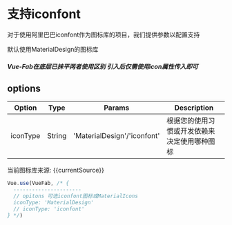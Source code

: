 <vue-fab :icon-type="currentSource" :icon="mainIcon[currentSource]" mainBtnColor="#3eaf7c">
  <fab-item v-for="(item, idx) in menu[currentSource]" :idx="idx" :color="item.color" :title="item.title" :icon="item.icon" />
</vue-fab>

<script>
export default {
  data () {
    return {
      currentSource: 'iconfont',
      mainIcon: {
        iconfont: 'icon-jia',
        MaterialDesign: 'add'
      },
      menu: {
        MaterialDesign: [
          {
            icon: 'done',
            title: 'good job!',
            color: '#ff9900'
          },
          {
            icon: 'toc',
            title: '',
            color: '#999'
          }
        ],
        iconfont: [
          {
            icon: 'icon-Rxing',
            title: 'iconfont.cn',
            color: '#483218'
          },
          {
            icon: 'icon-huanyihuan1',
            title: '',
            color: '#c8d'
          },
          {
            icon: 'icon-fangda1',
            title: '',
            color: '#3DB'
          }
        ]
      }
    }
  },
  methods: {
    handleSource () {
      this.currentSource === 'iconfont' ? this.currentSource = 'MaterialDesign' : this.currentSource = 'iconfont'
    }
  }
}
</script>

# 支持iconfont

对于使用阿里巴巴iconfont作为图标库的项目，我们提供参数以配置支持

默认使用MaterialDesign的图标库

##### Vue-Fab在底层已抹平两者使用区别 引入后仅需使用icon属性传入即可


## options

| Option |  Type  | Params | Description |
| ------ | --------  | ------ | ----------  |
|  iconType  | String |'MaterialDesign'/'iconfont' |  根据您的使用习惯或开发依赖来决定使用哪种图标     |

<template>
  <button class="button" @click="handleSource">点击切换图标库来源</button>
</template>

当前图标库来源: {{currentSource}}


``` js
Vue.use(VueFab, /* {
  ----------------------
  // opitons 可选iconfont图标或MaterialIcons
  iconType: 'MaterialDesign'
  // iconType: 'iconfont'
} */)
```
